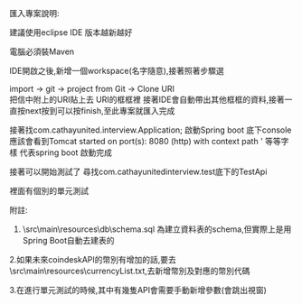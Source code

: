 匯入專案說明:

建議使用eclipse IDE 版本越新越好

電腦必須裝Maven

IDE開啟之後,新增一個workspace(名字隨意),接著照著步驟選

import -> git -> project from Git ->  Clone URI  
把信中附上的URI貼上去 URI的框框裡 接著IDE會自動帶出其他框框的資料,接著一直按next按到可以按finish,至此專案就匯入完成

接著找com.cathayunited.interview.Application; 啟動Spring boot
底下console 應該會看到Tomcat started on port(s): 8080 (http) with context path ' 等等字樣 代表spring boot 啟動完成

接著可以開始測試了  尋找com.cathayunitedinterview.test底下的TestApi  

裡面有個別的單元測試


附註:
1. \src\main\resources\db\schema.sql 為建立資料表的schema,但實際上是用Spring Boot自動去建表的

2.如果未來coindeskAPI的幣別有增加的話,要去\src\main\resources\currencyList.txt,去新增幣別及對應的幣別代碼

3.在進行單元測試的時候,其中有幾隻API會需要手動新增參數(會跳出視窗)
